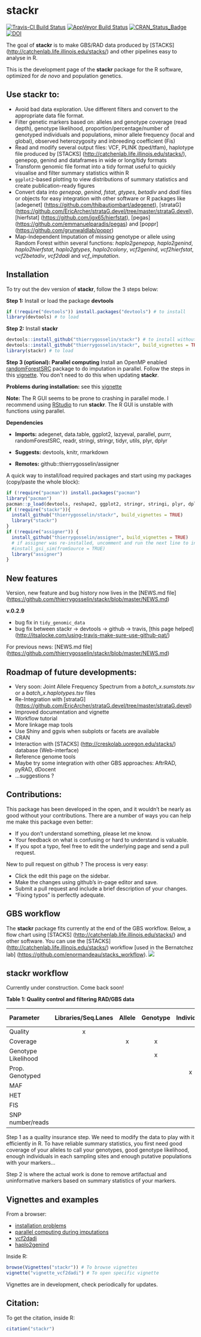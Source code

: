 # stackr

[![Travis-CI Build Status](https://travis-ci.org/thierrygosselin/stackr.svg?branch=master)](https://travis-ci.org/thierrygosselin/stackr)
[![AppVeyor Build Status](https://ci.appveyor.com/api/projects/status/github/thierrygosselin/stackr?branch=master&svg=true)](https://ci.appveyor.com/project/thierrygosselin/stackr)
[![CRAN_Status_Badge](http://www.r-pkg.org/badges/version/stackr)](http://cran.r-project.org/package=stackr)
[![DOI](https://zenodo.org/badge/14548/thierrygosselin/stackr.svg)](https://zenodo.org/badge/latestdoi/14548/thierrygosselin/stackr)

The goal of **stackr** is to make GBS/RAD data produced by [STACKS] (http://catchenlab.life.illinois.edu/stacks/) and other pipelines easy to analyse in R.

This is the development page of the **stackr** package for the R software, optimized for *de novo* and population genetics.

## Use stackr to:

* Avoid bad data exploration. Use different filters and convert to the appropriate data file format.
* Filter genetic markers based on: alleles and 
genotype coverage (read depth), genotype likelihood, proportion/percentage/number 
of genotyped individuals and populations, minor allele frequency (local and global),
observed heterozygosity and inbreeding coefficient (Fis)
* Read and modify several output files: VCF, PLINK (tped/tfam), haplotype file produced by [STACKS] (http://catchenlab.life.illinois.edu/stacks/), genepop, genind and dataframes in wide or long/tidy formats
* Transform genomic file format into a tidy format useful to quickly visualise and filter summary statistics within R
* `ggplot2`-based plotting to view distributions of summary statistics and create publication-ready figures
* Convert data into *genepop*, *genind*, *fstat*, *gtypes*, *betadiv* and *dadi* files or objects for easy integration with other software or R packages like [adegenet] (https://github.com/thibautjombart/adegenet), [strataG] (https://github.com/EricArcher/strataG.devel/tree/master/strataG.devel), [hierfstat] (https://github.com/jgx65/hierfstat), [pegas] (https://github.com/emmanuelparadis/pegas) and [poppr] (https://github.com/grunwaldlab/poppr)
* Map-Independent Imputation of missing genotype or allele using Random Forest within several functions: *haplo2genepop*, *haplo2genind*, *haplo2hierfstat*, *haplo2gtypes*, *haplo2colony*, *vcf2genind*, *vcf2hierfstat*, *vcf2betadiv*, *vcf2dadi* and *vcf_imputation*. 

## Installation
To try out the dev version of **stackr**, follow the 3 steps below:

**Step 1:** Install or load the package **devtools**
```r
if (!require("devtools")) install.packages("devtools") # to install
library(devtools) # to load
```

**Step 2:** Install **stackr**
```r
devtools::install_github("thierrygosselin/stackr") # to install without vignettes
devtools::install_github("thierrygosselin/stackr", build_vignettes = TRUE)  # to install WITH vignettes
library(stackr) # to load
```

**Step 3 (optional): Parallel computing** Install an OpenMP enabled [randomForestSRC](http://www.ccs.miami.edu/~hishwaran/rfsrc.html) package to do imputation in parallel. Follow the steps in this [vignette](https://github.com/thierrygosselin/stackr/blob/master/vignettes/vignette_imputations_parallel.Rmd). You don't need to do this when updating **stackr**.


**Problems during installation:** see this [vignette](https://github.com/thierrygosselin/stackr/blob/master/vignettes/vignette_installation_problems.Rmd)

**Note:** The R GUI seems to be prone to crashing in parallel mode. 
I recommend using [RStudio](https://www.rstudio.com/products/rstudio/download/) 
to run **stackr**. The R GUI is unstable with functions using parallel.

**Dependencies**

  * **Imports:** adegenet, data.table, ggplot2, lazyeval, parallel, purrr, randomForestSRC, readr, stringi, stringr, tidyr, utils, plyr, dplyr

  * **Suggests:** devtools, knitr, rmarkdown

  * **Remotes:** github::thierrygosselin/assigner

A quick way to install/load required packages and start using my packages (copy/paste the whole block):
```r
if (!require("pacman")) install.packages("pacman")
library("pacman")
pacman::p_load(devtools, reshape2, ggplot2, stringr, stringi, plyr, dplyr, tidyr, readr, purrr, data.table, ape, adegenet, parallel, lazyeval, randomForestSRC)
if (!require("stackr")){
  install_github("thierrygosselin/stackr", build_vignettes = TRUE)
  library("stackr")
}
if (!require("assigner")) {
  install_github("thierrygosselin/assigner", build_vignettes = TRUE)
  # if assigner was re-installed, uncomment and run the next line to install gsi_sim:
  #install_gsi_sim(fromSource = TRUE) 
  library("assigner")
}
```

## New features
Version, new feature and bug history now lives in the [NEWS.md file] (https://github.com/thierrygosselin/stackr/blob/master/NEWS.md)

**v.0.2.9**
* bug fix in `tidy_genomic_data`
* bug fix between stackr -> devtools -> github -> travis, [this page helped] (http://itsalocke.com/using-travis-make-sure-use-github-pat/)


For previous news:
[NEWS.md file] (https://github.com/thierrygosselin/stackr/blob/master/NEWS.md)

## Roadmap of future developments:

* Very soon: Joint Allele Frequency Spectrum from a *batch_x.sumstats.tsv* or a *batch_x.haplotypes.tsv* files
* Re-Integration with [strataG] (https://github.com/EricArcher/strataG.devel/tree/master/strataG.devel)
* Improved documentation and vignette
* Workflow tutorial
* More linkage map tools
* Use Shiny and ggvis when subplots or facets are available
* CRAN
* Interaction with [STACKS] (http://creskolab.uoregon.edu/stacks/) database (Web-interface)
* Reference genome tools
* Maybe try some integration with other GBS approaches: AftrRAD, pyRAD, dDocent
* ...suggestions ?

## Contributions:

This package has been developed in the open, and it wouldn’t be nearly as good without your contributions. There are a number of ways you can help me make this package even better:  
* If you don’t understand something, please let me know. 
* Your feedback on what is confusing or hard to understand is valuable. 
* If you spot a typo, feel free to edit the underlying page and send a pull request.

New to pull request on github ? The process is very easy:  
* Click the edit this page on the sidebar.
* Make the changes using github’s in-page editor and save.
* Submit a pull request and include a brief description of your changes. 
* “Fixing typos” is perfectly adequate.

## GBS workflow
The **stackr** package fits currently at the end of the GBS workflow. Below, a flow chart using [STACKS] (http://catchenlab.life.illinois.edu/stacks/) and other software. You can use the [STACKS] (http://catchenlab.life.illinois.edu/stacks/) workflow [used in the Bernatchez lab] (https://github.com/enormandeau/stacks_workflow). ![](vignettes/GBS_workflow.png)

## stackr workflow 
Currently under construction. Come back soon!

**Table 1: Quality control and filtering RAD/GBS data**

| Parameter | Libraries/Seq.Lanes | Allele | Genotype | Individual | Sampling sites | Populations | Globally |
|:----|:----:|:----:|:----:|:----:|:----:|:----:|:----:|
| Quality | x | | | | | | |
| Coverage | | x | x | | | | |
| Genotype Likelihood | | | x | | | | |
| Prop. Genotyped | | | | x | x | x | x |
| MAF | | | | | x | x | x |
| HET | | | | | | x | |
| FIS | | | | | | x | |
| SNP number/reads | | | | | | | x |


Step 1 as a quality insurance step. We need to modify the data to play with it efficiently in R. To have reliable summary statistics, you first need good coverage of your alleles to call your genotypes, good genotype likelihood, enough individuals in each sampling sites and enough putative populations with your markers... 

Step 2 is where the actual work is done to remove artifactual and uninformative markers based on summary statistics of your markers.


## Vignettes and examples

From a browser:
* [installation problems](https://github.com/thierrygosselin/stackr/blob/master/vignettes/vignette_installation_problems.Rmd)
* [parallel computing during imputations](https://github.com/thierrygosselin/stackr/blob/master/vignettes/vignette_imputations_parallel.Rmd) 
* [vcf2dadi](https://github.com/thierrygosselin/stackr/blob/master/vignettes/vignette_vcf2dadi.Rmd)
* [haplo2genind](https://github.com/thierrygosselin/stackr/blob/master/vignettes/vignette_haplo2genind.Rmd)

Inside R:
```r
browse(Vignettes("stackr")) # To browse vignettes
vignette("vignette_vcf2dadi") # To open specific vignette
```

Vignettes are in development, check periodically for updates.


## Citation:
To get the citation, inside R:
```r
citation("stackr")
```
